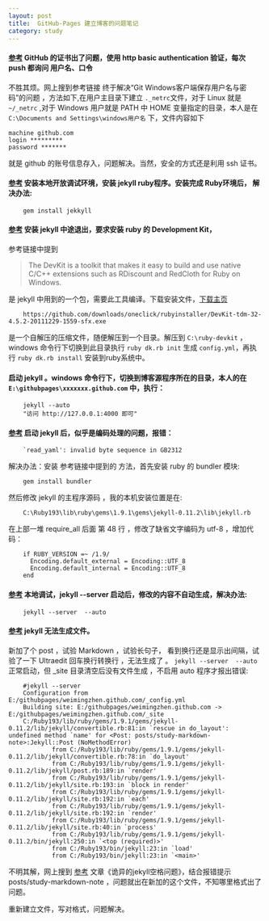 ```yaml
---
layout: post
title:  GitHub-Pages 建立博客的问题笔记
category: study
---
```


#### [参考](http://www.360doc.com/content/11/0707/06/2097544_132045287.shtml) GitHub 的证书出了问题，使用 http basic authentication 验证，每次 push 都询问 用户名、口令   
不胜其烦。网上搜到参考链接 终于解决“Git Windows客户端保存用户名与密码”的问题 ，方法如下,在用户主目录下建立 `._netrc`文件，对于 Linux 就是 `~/_netrc` ,对于 Windows 用户就是 PATH 中 HOME 变量指定的目录，本人是在 `C:\Documents and Settings\windows用户名` 下，文件内容如下

    machine github.com
    login *********
    password *******

就是 github 的账号信息存入，问题解决。当然，安全的方式还是利用 ssh 证书。


#### [参考](https://github.com/mojombo/jekyll/wiki/install) 安装本地开放调试环境，安装 jekyll ruby程序。安装完成 Ruby环境后， 解决办法:

        gem install jekkyll
    
#### [参考](https://github.com/oneclick/rubyinstaller/wiki/Development-Kit) 安装 jekyll 中途退出，要求安装 ruby 的 Development Kit，
参考链接中提到 

>The DevKit is a toolkit that makes it easy to build and use native C/C++ extensions such as RDiscount and RedCloth for Ruby on Windows.

是 jekyll 中用到的一个包，需要此工具编译。下载安装文件，[下载主页](http://rubyinstaller.org/downloads/)

        https://github.com/downloads/oneclick/rubyinstaller/DevKit-tdm-32-4.5.2-20111229-1559-sfx.exe

是一个自解压的压缩文件，随便解压到一个目录。解压到 `C:\ruby-devkit` ，windows 命令行下切换到此目录执行 `ruby dk.rb init` 生成 `config.yml`，再执行 `ruby dk.rb install` 安装到ruby系统中。
        
#### 启动 jekyll 。windows 命令行下，切换到博客源程序所在的目录，本人的在 `E:\githubpages\xxxxxxx.github.com` 中，执行：

        jekyll --auto
        "访问 http://127.0.0.1:4000 即可"

#### [参考](http://hi.baidu.com/rainchen/item/706773c0ea03f753ac00efef) 启动 jekyll 后，似乎是编码处理的问题，报错：

        `read_yaml': invalid byte sequence in GB2312 
         
解决办法：安装 参考链接中提到的 方法，首先安装 ruby 的 bundler 模块:

        gem install bundler
        
然后修改 jekyll 的主程序源码 ，我的本机安装位置是在:

        C:\Ruby193\lib\ruby\gems\1.9.1\gems\jekyll-0.11.2\lib\jekyll.rb  
        
在上部一堆 require_all 后面 第 48 行 ，修改了缺省文字编码为 utf-8 ，增加代码：

        if RUBY_VERSION =~ /1.9/
          Encoding.default_external = Encoding::UTF_8
          Encoding.default_internal = Encoding::UTF_8
        end  


#### [参考](https://github.com/mojombo/jekyll/issues/634) 本地调试，jekyll --server 启动后，修改的内容不自动生成，解决办法:

        jekyll --server  --auto
        
#### [参考](http://www.cnblogs.com/heart-runner/archive/2012/02/14/2351136.html) jekyll 无法生成文件。

新加了个 post ，试验 Markdown ，试验长句子， 看到换行还是显示出间隔，试验了一下 Ultraedit 回车换行转换行 ，无法生成了 。
`jekyll --server  --auto` 正常启动，但 _site 目录清空后没有文件生成 ，不启用 auto 程序才报出错误:

        #jekyll --server
        Configuration from E:/githubpages/weimingzhen.github.com/_config.yml
        Building site: E:/githubpages/weimingzhen.github.com -> E:/githubpages/weimingzhen.github.com/_site
        C:/Ruby193/lib/ruby/gems/1.9.1/gems/jekyll-0.11.2/lib/jekyll/convertible.rb:81:in `rescue in do_layout': undefined method `name' for <Post: posts/study-markdown-note>:Jekyll::Post (NoMethodError)
                from C:/Ruby193/lib/ruby/gems/1.9.1/gems/jekyll-0.11.2/lib/jekyll/convertible.rb:78:in `do_layout'
                from C:/Ruby193/lib/ruby/gems/1.9.1/gems/jekyll-0.11.2/lib/jekyll/post.rb:189:in `render'
                from C:/Ruby193/lib/ruby/gems/1.9.1/gems/jekyll-0.11.2/lib/jekyll/site.rb:193:in `block in render'
                from C:/Ruby193/lib/ruby/gems/1.9.1/gems/jekyll-0.11.2/lib/jekyll/site.rb:192:in `each'
                from C:/Ruby193/lib/ruby/gems/1.9.1/gems/jekyll-0.11.2/lib/jekyll/site.rb:192:in `render'
                from C:/Ruby193/lib/ruby/gems/1.9.1/gems/jekyll-0.11.2/lib/jekyll/site.rb:40:in `process'
                from C:/Ruby193/lib/ruby/gems/1.9.1/gems/jekyll-0.11.2/bin/jekyll:250:in `<top (required)>'
                from C:/Ruby193/bin/jekyll:23:in `load'
                from C:/Ruby193/bin/jekyll:23:in `<main>'

不明其解，网上搜到 [参考](http://www.cnblogs.com/heart-runner/archive/2012/02/14/2351136.html) 文章《诡异的jekyll空格问题》，结合报错提示 posts/study-markdown-note ，问题就出在新加的这个文件，不知哪里格式出了问题。

重新建立文件，写对格式，问题解决。


        



